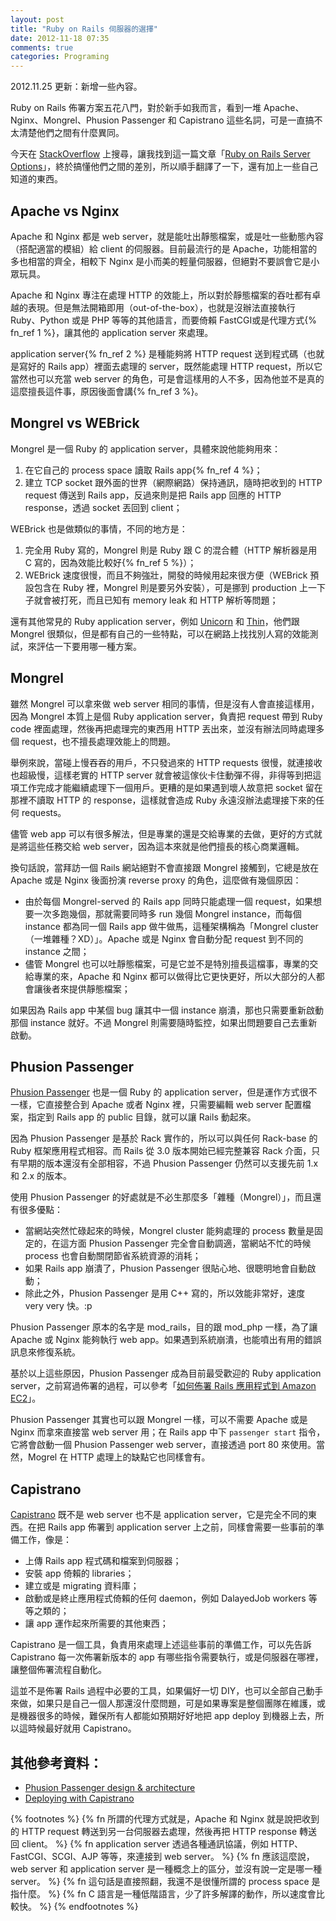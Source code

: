 ```yaml
---
layout: post
title: "Ruby on Rails 伺服器的選擇"
date: 2012-11-18 07:35
comments: true
categories: Programing
---
```

2012.11.25 更新：新增一些內容。

Ruby on Rails 佈署方案五花八門，對於新手如我而言，看到一堆 Apache、Nginx、Mongrel、Phusion Passenger 和 Capistrano 這些名詞，可是一直搞不太清楚他們之間有什麼異同。

今天在 [StackOverflow][stackoverflow] 上搜尋，讓我找到這一篇文章「[Ruby on Rails Server Options][ruby-on-rails-server-options]」，終於搞懂他們之間的差別，所以順手翻譯了一下，還有加上一些自己知道的東西。

## Apache vs Nginx

Apache 和 Nginx 都是 web server，就是能吐出靜態檔案，或是吐一些動態內容（搭配適當的模組）給 client 的伺服器。目前最流行的是 Apache，功能相當的多也相當的齊全，相較下 Nginx 是小而美的輕量伺服器，但絕對不要誤會它是小眾玩具。

Apache 和 Nginx 專注在處理 HTTP 的效能上，所以對於靜態檔案的吞吐都有卓越的表現。但是無法開箱即用（out-of-the-box），也就是沒辦法直接執行 Ruby、Python 或是 PHP 等等的其他語言，而要倚賴 FastCGI或是代理方式{% fn_ref 1 %}，讓其他的 application server 來處理。

application server{% fn_ref 2 %} 是種能夠將 HTTP request 送到程式碼（也就是寫好的 Rails app）裡面去處理的 server，既然能處理 HTTP request，所以它當然也可以充當 web server 的角色，可是會這樣用的人不多，因為他並不是真的這麼擅長這件事，原因後面會講{% fn_ref 3 %}。

## Mongrel vs WEBrick

Mongrel 是一個 Ruby 的 application server，具體來說他能夠用來：

1. 在它自己的 process space 讀取 Rails app{% fn_ref 4 %}；
2. 建立 TCP socket 跟外面的世界（網際網路）保持通訊，隨時把收到的 HTTP request 傳送到 Rails app，反過來則是把 Rails app 回應的 HTTP response，透過 socket 丟回到 client；

WEBrick 也是做類似的事情，不同的地方是：

1. 完全用 Ruby 寫的，Mongrel 則是 Ruby 跟 C 的混合體（HTTP 解析器是用 C 寫的，因為效能比較好{% fn_ref 5 %}）；
2. WEBrick 速度很慢，而且不夠強壯，開發的時候用起來很方便（WEBrick 預設包含在 Ruby 裡，Mongrel 則是要另外安裝），可是挪到 production 上一下子就會被打死，而且已知有 memory leak 和 HTTP 解析等問題；

還有其他常見的 Ruby application server，例如 [Unicorn][unicorn] 和 [Thin][thin]，他們跟 Mongrel 很類似，但是都有自己的一些特點，可以在網路上找找別人寫的效能測試，來評估一下要用哪一種方案。

## Mongrel

雖然 Mongrel 可以拿來做 web server 相同的事情，但是沒有人會直接這樣用，因為 Mongrel 本質上是個 Ruby application server，負責把 request 帶到 Ruby code 裡面處理，然後再把處理完的東西用 HTTP 丟出來，並沒有辦法同時處理多個 request，也不擅長處理效能上的問題。

舉例來說，當碰上慢吞吞的用戶，不只發過來的 HTTP requests 很慢，就連接收也超級慢，這樣老實的 HTTP server 就會被這傢伙卡住動彈不得，非得等到把這項工作完成才能繼續處理下一個用戶。更糟的是如果遇到壞人故意把 socket 留在那裡不讀取 HTTP 的 response，這樣就會造成 Ruby 永遠沒辦法處理接下來的任何 requests。

儘管 web app 可以有很多解法，但是專業的還是交給專業的去做，更好的方式就是將這些任務交給 web server，因為這本來就是他們擅長的核心商業邏輯。

換句話說，當拜訪一個 Rails 網站絕對不會直接跟 Mongrel 接觸到，它總是放在 Apache 或是 Nginx 後面扮演 reverse proxy 的角色，這麼做有幾個原因：

* 由於每個 Mongrel-served 的 Rails app 同時只能處理一個 request，如果想要一次多跑幾個，那就需要同時多 run 幾個 Mongrel instance，而每個 instance 都為同一個 Rails app 做牛做馬，這種架構稱為「Mongrel cluster（一堆雜種？XD）」。Apache 或是 Nginx 會自動分配 request 到不同的 instance 之間；
* 儘管 Mongrel 也可以吐靜態檔案，可是它並不是特別擅長這檔事，專業的交給專業的來，Apache 和 Nginx 都可以做得比它更快更好，所以大部分的人都會讓後者來提供靜態檔案；

如果因為 Rails app 中某個 bug 讓其中一個 instance 崩潰，那也只需要重新啟動那個 instance 就好。不過 Mongrel 則需要隨時監控，如果出問題要自己去重新啟動。

## Phusion Passenger

[Phusion Passenger][phusion-passenger] 也是一個 Ruby 的 application server，但是運作方式很不一樣，它直接整合到 Apache 或者 Nginx 裡，只需要編輯 web server 配置檔案，指定到 Rails app 的 public 目錄，就可以讓 Rails 動起來。

因為 Phusion Passenger 是基於 Rack 實作的，所以可以與任何 Rack-base 的 Ruby 框架應用程式相容。而 Rails 從 3.0 版本開始已經完整兼容 Rack 介面，只有早期的版本還沒有全部相容，不過 Phusion Passenger 仍然可以支援先前 1.x 和 2.x 的版本。

使用 Phusion Passenger 的好處就是不必生那麼多「雜種（Mongrel）」，而且還有很多優點：

* 當網站突然忙碌起來的時候，Mongrel cluster 能夠處理的 process 數量是固定的，在這方面 Phusion Passenger 完全會自動調適，當網站不忙的時候 process 也會自動關閉節省系統資源的消耗；
* 如果 Rails app 崩潰了，Phusion Passenger 很貼心地、很聰明地會自動啟動；
* 除此之外，Phusion Passenger 是用 C++ 寫的，所以效能非常好，速度 very very 快。:p

Phusion Passenger 原本的名字是 mod_rails，目的跟 mod_php 一樣，為了讓 Apache 或 Nginx 能夠執行 web app。如果遇到系統崩潰，也能噴出有用的錯誤訊息來修復系統。

基於以上這些原因，Phusion Passenger 成為目前最受歡迎的 Ruby application server，之前寫過佈署的過程，可以參考「[如何佈署 Rails 應用程式到 Amazon EC2][deploy-rails-app-on-ec2]」。

Phusion Passenger 其實也可以跟 Mongrel 一樣，可以不需要 Apache 或是 Nginx 而拿來直接當 web server 用；在 Rails app 中下 `passenger start` 指令，它將會啟動一個 Phusion Passenger web server，直接透過 port 80 來使用。當然，Mogrel 在 HTTP 處理上的缺點它也同樣會有。

## Capistrano

[Capistrano][capistrano] 既不是 web server 也不是 application server，它是完全不同的東西。在把 Rails app 佈署到 application server 上之前，同樣會需要一些事前的準備工作，像是：

* 上傳 Rails app 程式碼和檔案到伺服器；
* 安裝 app 倚賴的 libraries；
* 建立或是 migrating 資料庫；
* 啟動或是終止應用程式倚賴的任何 daemon，例如 DalayedJob workers 等等之類的；
* 讓 app 運作起來所需要的其他東西；

Capistrano 是一個工具，負責用來處理上述這些事前的準備工作，可以先告訴 Capistrano 每一次佈署新版本的 app 有哪些指令需要執行，或是伺服器在哪裡，讓整個佈署流程自動化。

這並不是佈署 Rails 過程中必要的工具，如果偏好一切 DIY，也可以全部自己動手來做，如果只是自己一個人那還沒什麼問題，可是如果專案是整個團隊在維護，或是機器很多的時候，難保所有人都能如預期好好地把 app deploy 到機器上去，所以這時候最好就用 Capistrano。

[stackoverflow]: http://stackoverflow.com/
[ruby-on-rails-server-options]: http://stackoverflow.com/questions/4113299/ruby-on-rails-server-options
[phusion-passenger]: https://www.phusionpassenger.com/
[deploy-rails-app-on-ec2]: /posts/deply-rails-app-on-ec2/
[capistrano]: https://github.com/capistrano/capistrano
[thin]: http://code.macournoyer.com/thin/
[unicorn]: http://unicorn.bogomips.org/

## 其他參考資料：

* [Phusion Passenger design & architecture](http://www.modrails.com/documentation/Architectural%20overview.html)
* [Deploying with Capistrano](http://guides.beanstalkapp.com/deployments/deploy-with-capistrano.html)

{% footnotes %}
{% fn 所謂的代理方式就是，Apache 和 Nginx 就是說把收到的 HTTP request 轉送到另一台伺服器去處理，然後再把 HTTP response 轉送回 client。 %}
{% fn application server 透過各種通訊協議，例如 HTTP、FastCGI、SCGI、AJP 等等，來連接到 web server。 %}
{% fn 應該這麼說，web server 和 application server 是一種概念上的區分，並沒有說一定是哪一種 server。 %}
{% fn 這句話是直接照翻，我還不是很懂所謂的 process space 是指什麼。 %}
{% fn C 語言是一種低階語言，少了許多解譯的動作，所以速度會比較快。 %}
{% endfootnotes %}